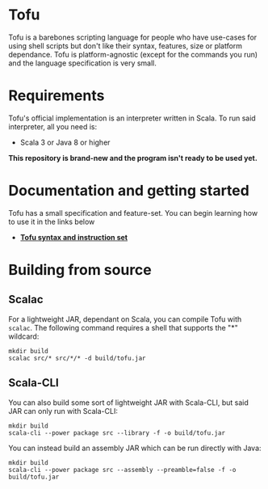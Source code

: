 # Tofu

Tofu is a barebones scripting language for people who have use-cases for using shell scripts but don't like their syntax, features, size or platform dependance. Tofu is platform-agnostic (except for the commands you run) and the language specification is very small.

# Requirements

Tofu's official implementation is an interpreter written in Scala. To run said interpreter, all you need is:

* Scala 3 or Java 8 or higher

**This repository is brand-new and the program isn't ready to be used yet.**

# Documentation and getting started

Tofu has a small specification and feature-set. You can begin learning how to use it in the links below

* **[Tofu syntax and instruction set](doc/instructions.md)**

# Building from source


## Scalac

For a lightweight JAR, dependant on Scala, you can compile Tofu with `scalac`. The following command requires a shell that supports the "*" wildcard:

```
mkdir build
scalac src/* src/*/* -d build/tofu.jar
```

## Scala-CLI

You can also build some sort of lightweight JAR with Scala-CLI, but said JAR can only run with Scala-CLI:

```
mkdir build
scala-cli --power package src --library -f -o build/tofu.jar
```

You can instead build an assembly JAR which can be run directly with Java:

```
mkdir build
scala-cli --power package src --assembly --preamble=false -f -o build/tofu.jar
```
